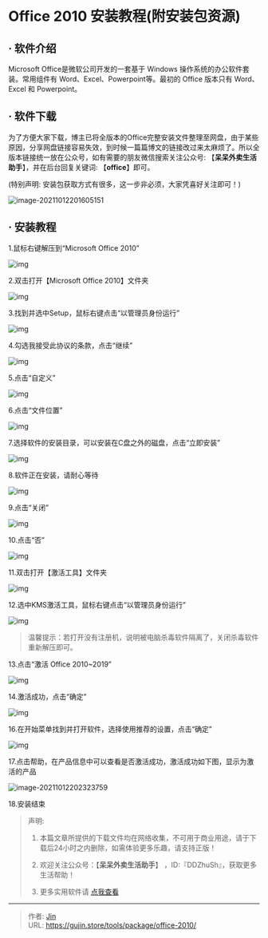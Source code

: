 # Office 2010 安装教程(附安装包资源)


## · 软件介绍

Microsoft Office是微软公司开发的一套基于 Windows 操作系统的办公软件套装。常用组件有 Word、Excel、Powerpoint等。最初的 Office 版本只有 Word、Excel 和 Powerpoint。

## · 软件下载

为了方便大家下载，博主已将全版本的Office完整安装文件整理至网盘，由于某些原因，分享网盘链接容易失效，到时候一篇篇博文的链接改过来太麻烦了。所以全版本链接统一放在公众号，如有需要的朋友微信搜索关注公众号: 【**呆呆外卖生活助手**】，并在后台回复关键词: 【**office**】即可。

(特别声明: 安装包获取方式有很多，这一步非必须，大家凭喜好关注即可！)

![image-20211012201605151](https://img.gujin.store/img/image-20211012201605151.png)

## · 安装教程

1.鼠标右键解压到“Microsoft Office 2010”

![img](https://img.gujin.store/img/v2-9ae8ffd773c6ef97ae5e8184eacb4553_720w.png)

2.双击打开【Microsoft Office 2010】文件夹

![img](https://img.gujin.store/img/v2-fb7886f0d75c5214b456a9f5a1f89e14_720w.png)

3.找到并选中Setup，鼠标右键点击“以管理员身份运行”

![img](https://img.gujin.store/img/v2-9784e8b043921ac08f1f1abfb28f38fd_720w.png)

4.勾选我接受此协议的条款，点击“继续”

![img](https://img.gujin.store/img/v2-116f1fb6b794856ef6550dcdd4eb0a5b_720w.png)

5.点击“自定义”

![img](https://img.gujin.store/img/v2-31f100aaf27a40274efcd03841ca84d9_720w.png)

6.点击“文件位置”

![img](https://img.gujin.store/img/v2-c739dab6d46222c54c8cc4b4f466bb87_720w.png)

7.选择软件的安装目录，可以安装在C盘之外的磁盘，点击“立即安装”

![img](https://img.gujin.store/img/v2-1ae019eddb62c506ca40ba56b5e0a046_720w.png)

8.软件正在安装，请耐心等待

![img](https://img.gujin.store/img/v2-15e3eefae168cef60db2a26bab9e4a27_720w.png)

9.点击“关闭”

![img](https://img.gujin.store/img/v2-9e2f9122f9c1e5e7677561dee83779b4_720w.png)

10.点击“否”

![img](https://img.gujin.store/img/v2-87b5f664b60e85c58a120c8937c3281e_720w.png)

11.双击打开【激活工具】文件夹

![img](https://img.gujin.store/img/v2-9cda3827c50bf5cd9a6dc3d385d8ca43_720w.png)

12.选中KMS激活工具，鼠标右键点击“以管理员身份运行”

![img](https://img.gujin.store/img/v2-9a9e464556385545ef8176c8996ef107_720w.png)

> 温馨提示：若打开没有注册机，说明被电脑杀毒软件隔离了，关闭杀毒软件重新解压即可。

13.点击“激活 Office 2010~2019”

![img](https://img.gujin.store/img/v2-6e4625a3701a2523f2ad32294ac3541d_720w.png)

14.激活成功，点击“确定”

![img](https://img.gujin.store/img/v2-1368501ab9b9818956f29a71452db229_720w.png)

16.在开始菜单找到并打开软件，选择使用推荐的设置，点击“确定”

![img](https://img.gujin.store/img/v2-f4ca26f0367b7716f14b0140c51e98c1_720w.png)

17.点击帮助，在产品信息中可以查看是否激活成功，激活成功如下图，显示为激活的产品

![image-20211012202323759](https://img.gujin.store/img/image-20211012202323759.png)

18.安装结束





> 声明: 
>
> 1. 本篇文章所提供的下载文件均在网络收集，不可用于商业用途，请于下载后24小时之内删除，如需体验更多乐趣，请支持正版！
>
> 2. 欢迎关注公众号：【**呆呆外卖生活助手**】 ，ID:『DDZhuSh』，获取更多生活帮助！
>
> 3. 更多实用软件请  [点我查看](/tools)



---

> 作者: [Jin](https://img.gujin.store/img/favicon.ico)  
> URL: https://gujin.store/tools/package/office-2010/  


